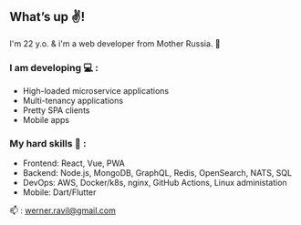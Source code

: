 ## What’s up :v:!

I'm 22 y.o. & i'm a web developer from Mother Russia. :bear:

### I am developing :computer: :
+ High-loaded microservice applications
+ Multi-tenancy applications
+ Pretty SPA clients
+ Mobile apps

### My hard skills :muscle: :
- Frontend: React, Vue, PWA
- Backend: Node.js, MongoDB, GraphQL, Redis, OpenSearch, NATS, SQL
- DevOps: AWS, Docker/k8s, nginx, GitHub Actions, Linux administation
- Mobile: Dart/Flutter

:mailbox: : werner.ravil@gmail.com
